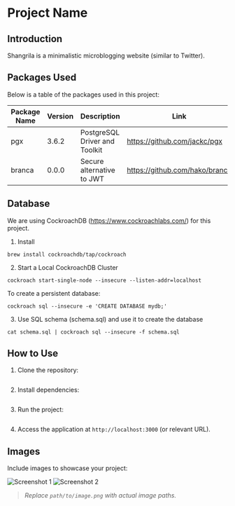 # Project Name

## Introduction
Shangrila is a minimalistic microblogging website (similar to Twitter).

## Packages Used
Below is a table of the packages used in this project:

| Package Name  | Version | Description | Link |
|--------------|---------|-------------|-------------|
| pgx  | 3.6.2   | PostgreSQL Driver and Toolkit | https://github.com/jackc/pgx |
| branca  | 0.0.0   | Secure alternative to JWT | https://github.com/hako/branca |

## Database

We are using CockroachDB (https://www.cockroachlabs.com/) for this project.

1. Install
```
brew install cockroachdb/tap/cockroach
```

2. Start a Local CockroachDB Cluster
```
cockroach start-single-node --insecure --listen-addr=localhost
```

To create a persistent database:

```
cockroach sql --insecure -e 'CREATE DATABASE mydb;'
```

3. Use SQL schema (schema.sql) and use it to create the database

```
cat schema.sql | cockroach sql --insecure -f schema.sql
```

## How to Use
1. Clone the repository:
   ```sh

   ```
2. Install dependencies:
   ```sh

   ```
3. Run the project:
   ```sh

   ```
4. Access the application at `http://localhost:3000` (or relevant URL).

## Images
Include images to showcase your project:

![Screenshot 1](path/to/image1.png)
![Screenshot 2](path/to/image2.png)

> _Replace `path/to/image.png` with actual image paths._